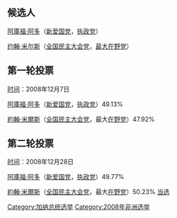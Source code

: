 ## 候选人

[阿庫福·阿多](https://zh.wikipedia.org/wiki/阿庫福·阿多 "wikilink")（[新爱国党](https://zh.wikipedia.org/wiki/新爱国党 "wikilink")，[执政党](https://zh.wikipedia.org/wiki/执政党 "wikilink")）

[约翰·米尔斯](https://zh.wikipedia.org/wiki/約翰·阿塔·米爾斯 "wikilink")（[全国民主大会党](https://zh.wikipedia.org/wiki/全国民主大会党 "wikilink")，[最大在野党](https://zh.wikipedia.org/wiki/最大在野党 "wikilink")）

## 第一轮投票

[时间](../Page/时间.md "wikilink")：2008年12月7日

[阿庫福·阿多](https://zh.wikipedia.org/wiki/阿庫福·阿多 "wikilink")（[新爱国党](https://zh.wikipedia.org/wiki/新爱国党 "wikilink")，[执政党](https://zh.wikipedia.org/wiki/执政党 "wikilink")）49.13%

[約翰·米爾斯](https://zh.wikipedia.org/wiki/約翰·阿塔·米爾斯 "wikilink")（[全国民主大会党](https://zh.wikipedia.org/wiki/全国民主大会党 "wikilink")，最大[在野党](https://zh.wikipedia.org/wiki/在野党 "wikilink")）47.92%

## 第二轮投票

[时间](../Page/时间.md "wikilink")：2008年12月28日

[阿庫福·阿多](https://zh.wikipedia.org/wiki/阿庫福·阿多 "wikilink")（[新爱国党](https://zh.wikipedia.org/wiki/新爱国党 "wikilink")，[执政党](https://zh.wikipedia.org/wiki/执政党 "wikilink")）49.77%

[約翰·米爾斯](https://zh.wikipedia.org/wiki/約翰·阿塔·米爾斯 "wikilink")（[全国民主大会党](https://zh.wikipedia.org/wiki/全国民主大会党 "wikilink")，最大[在野党](https://zh.wikipedia.org/wiki/在野党 "wikilink")）50.23%
[当选](https://zh.wikipedia.org/wiki/当选 "wikilink")

[Category:加纳总统选举](https://zh.wikipedia.org/wiki/Category:加纳总统选举 "wikilink")
[Category:2008年非洲选举](https://zh.wikipedia.org/wiki/Category:2008年非洲选举 "wikilink")